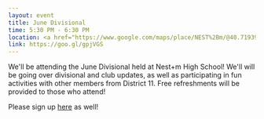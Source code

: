 ```yaml
---
layout: event
title: June Divisional
time: 5:30 PM - 6:30 PM
location: <a href="https://www.google.com/maps/place/NEST%2Bm/@40.7193945,-73.9817711,15z/data=!4m5!3m4!1s0x89c2597ecf0071a1:0xe3c2840a069a3de0!8m2!3d40.7193905!4d-73.9795824">NEST+m High School</a>
link: https://goo.gl/gpjVGS
---
```

We'll be attending the June Divisional held at Nest+m High School! We'll will be going over divisional and club updates, as well as participating in fun activities with other members from District 11. Free refreshments will be provided to those who attend!

Please sign up [here](http://goo.gl/forms/eRkfgkVaX82ljGHB) as well!